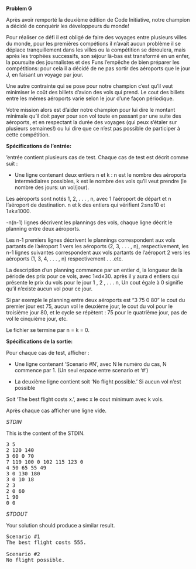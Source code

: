 **Problem G**

Après avoir remporté la deuxième édition de Code Initiative, notre champion a décidé de conquérir les développeurs du monde!

Pour réaliser ce défi il est obligé de faire des voyages entre plusieurs villes du monde, pour les premières compétions il n’avait aucun problème il se déplace tranquillement dans les villes ou la compétition se déroulera, mais après les trophées successifs, son séjour là-bas est transformé en un enfer, la poursuite des journalistes et des Funs l’empêche de bien préparer les compétitions: pour cela il a décidé de ne pas sortir des aéroports que le jour J, en faisant un voyage par jour.

Une autre contrainte qui se pose pour notre champion c’est qu’il veut minimiser le coût des billets d’avion des vols qui prend. Le cout des billets entre les mêmes aéroports varie selon le jour d’une façon périodique.

Votre mission alors est d’aider notre champion pour lui dire le montant minimale qu’il doit payer pour son vol toute en passant par une suite des aéroports, et en respectant la durée des voyages (qui peux s’étaler sur plusieurs semaines!) ou lui dire que ce n’est pas possible de participer à cette compétition.

**Spécifications de l’entrée:**

’entrée contient plusieurs cas de test. Chaque cas de test est décrit comme suit :

- Une ligne contenant deux entiers n et k : n est le nombre des aéroports intermédiaires possibles, k est le nombre des vols qu’il veut prendre (le nombre des jours: un vol/jour).

Les aéroports sont notés 1, 2, . . . , n, avec 1 l’aéroport de départ et n l’aéroport de destination. n et k des entiers qui vérifient 2≤n≤10 et 1≤k≤1000.

 -n(n-1) lignes décrivent les plannings des vols, chaque ligne décrit le planning entre deux aéroports.

Les n-1 premiers lignes décrivent le plannings correspondent aux vols partants de l’aéroport 1 vers les aéroports (2, 3, . . . , n), respectivement, les n-1 lignes suivantes correspondent aux vols partants de l’aéroport 2 vers les aéroports (1, 3, 4, . . . , n) respectivement . . .etc.

La description d’un planning commence par un entier d, la longueur de la période des prix pour ce vols, avec 1≤d≤30. après il y aura d entiers qui présente le prix du vols pour le jour 1 , 2 , . . . n, Un cout égale à 0 signifie qu’il n’existe aucun vol pour ce jour.

Si par exemple le planning entre deux aéroports est “3 75 0 80” le cout du premier jour est 75, aucun vol le deuxième jour, le cout du vol pour le troisième jour 80, et le cycle se répètent : 75 pour le quatrième jour, pas de vol le cinquième jour, etc.

Le fichier se termine par n = k = 0.

**Spécifications de la sortie:**

Pour chaque cas de test, afficher :

- Une ligne contenant ‘Scenario #N’, avec N le numéro du cas, N commence par 1. (Un seul espace entre scenario et ‘#’)

- La deuxième ligne contient soit ‘No flight possible.’ Si aucun vol n’est possible

Soit ‘The best flight costs x.’, avec x le cout minimum avec k vols.

Après chaque cas afficher une ligne vide.

_STDIN_

This is the content of the STDIN.
<pre>
3 5
2 120 140
3 60 0 70
7 119 100 0 102 115 123 0
4 50 65 55 49
3 0 130 180
3 0 10 18
2 3
2 0 60
1 90
0 0
</pre>

_STDOUT_

Your solution should produce a similar result.

<pre>
Scenario #1
The best flight costs 555.

Scenario #2
No flight possible.
</pre>